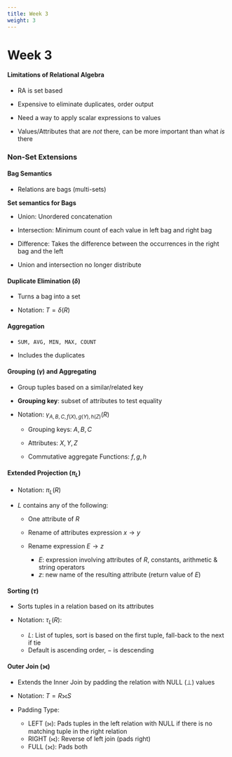 ```yaml
---
title: Week 3
weight: 3
---
```


# Week 3

#### Limitations of Relational Algebra

- RA is set based

- Expensive to eliminate duplicates, order output

- Need a way to apply scalar expressions to values

- Values/Attributes that are *not* there, can be more important than what *is* there

### Non-Set Extensions

#### Bag Semantics

- Relations are bags (multi-sets)

**Set semantics for Bags**

- Union: Unordered concatenation

- Intersection: Minimum count of each value in left bag and right bag

- Difference: Takes the difference between the occurrences in the right bag and the left

- Union and intersection no longer distribute

#### Duplicate Elimination ($\delta$)

- Turns a bag into a set

- Notation: $T = \delta(R)$

#### Aggregation

- `SUM, AVG, MIN, MAX, COUNT`

- Includes the duplicates

#### Grouping ($\gamma$) and Aggregating

- Group tuples based on a similar/related key

- **Grouping key**: subset of attributes to test equality

- Notation: $\gamma_{A, B, C, f(X), g(Y), h(Z)}(R)$
  - Grouping keys: $A, B, C$
  
  - Attributes: $X, Y, Z$
  
  - Commutative aggregate Functions: $f, g, h$

#### Extended Projection ($\pi_L$)

- Notation: $\pi_L(R)$

- $L$ contains any of the following:

  - One attribute of $R$

  - Rename of attributes expression $x \rightarrow y$

  - Rename expression $E \rightarrow z$

    - $E$: expression involving attributes of $R$, constants, arithmetic & string operators
    - $z$: new name of the resulting attribute (return value of $E$)

    
#### Sorting ($\tau$)

- Sorts tuples in a relation based on its attributes

- Notation: $\tau_L(R)$:

	- $L$: List of tuples, sort is based on the first tuple, fall-back to the next if tie
	- Default is ascending order, $-$ is descending



#### Outer Join (⟗)

- Extends the Inner Join by padding the relation with NULL ($\bot$) values

- Notation: $T = R ⟗ S$

- Padding Type:

  - LEFT (⟕): Pads tuples in the left relation with NULL if there is no matching tuple in the right relation
  - RIGHT (⟖): Reverse of left join (pads right)
  - FULL (⟗): Pads both

